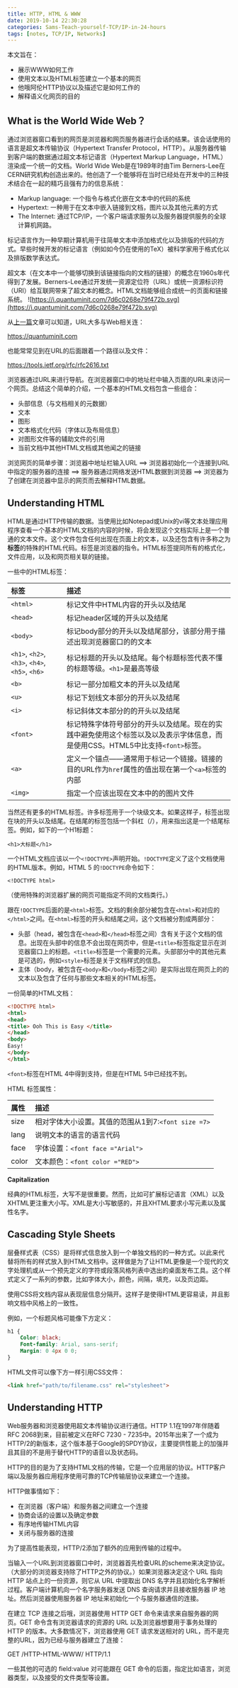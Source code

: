 ```yaml
---
title: HTTP, HTML & WWW
date: 2019-10-14 22:30:28
categories: Sams-Teach-yourself-TCP/IP-in-24-hours
tags: [notes, TCP/IP, Networks]
---
```


本文旨在：

- 展示WWW如何工作
- 使用文本以及HTML标签建立一个基本的网页
- 他哦阿伦HTTP协议以及描述它是如何工作的
- 解释语义化网页的目的

## What is the World Wide Web？

通过浏览器窗口看到的网页是浏览器和网页服务器进行会话的结果。该会话使用的语言是超文本传输协议（Hypertext Transfer Protocol，HTTP）。从服务器传输到客户端的数据通过超文本标记语言（Hypertext Markup Language，HTML）渲染成一个统一的文档。World Wide Web是在1989年时由Tim Berners-Lee在CERN研究机构创造出来的。他创造了一个能够将在当时已经处在开发中的三种技术结合在一起的精巧且强有力的信息系统：

- Markup language: 一个指令与格式化嵌在文本中的代码的系统
- Hypertext: 一种用于在文本中嵌入链接到文档，图片以及其他元素的方式
- The Internet: 通过TCP/IP，一个客户端请求服务以及服务器提供服务的全球计算机网路。

标记语言作为一种早期计算机用于往简单文本中添加格式化以及排版的代码的方式。早些时候开发的标记语言（例如如今仍在使用的TeX）被科学家用于格式化以及排版数学表达式。

超文本（在文本中一个能够切换到该链接指向的文档的链接）的概念在1960s年代得到了发展。Berners-Lee通过开发统一资源定位符（URL）或统一资源标识符（URI）给互联网带来了超文本的概念。HTML文档能够组合成统一的页面和链接系统。
![https://i.quantuminit.com/7d6c0268e79f472b.svg](https://i.quantuminit.com/7d6c0268e79f472b.svg)

从[上一篇](/The-Internet-A-Closer-Look)文章可以知道，URL大多与Web相关连：

https://quantuminit.com

也能常常见到在URL的后面跟着一个路径以及文件：

https://tools.ietf.org/rfc/rfc2616.txt

浏览器通过URL来进行导航。在浏览器窗口中的地址栏中输入页面的URL来访问一个网页。总结这个简单的介绍，一个基本的HTML文档包含一些组合：

- 头部信息（与文档相关的元数据）
- 文本
- 图形
- 文本格式化代码（字体以及布局信息）
- 对图形文件等的辅助文件的引用
- 当前文档中其他HTML文档或其他闻之的链接

浏览网页的简单步骤：浏览器中地址栏输入URL ==> 浏览器初始化一个连接到URL中指定的服务器的连接 ==> 服务器通过网络发送HTML数据到浏览器 ==> 浏览器为了创建在浏览器中显示的网页而去解释HTML数据。

## Understanding HTML

HTML是通过HTTP传输的数据。当使用比如Notepad或Unix的vi等文本处理应用程序查看一个基本的HTML文档的内容的时候，将会发现这个文档实际上是一个普通的文本文件。这个文件包含任何出现在页面上的文本，以及还包含有许多称之为**标签**的特殊的HTML代码。标签是浏览器的指令。HTML标签提同所有的格式化，文件应用，以及和网页相关联的链接。

一些中的HTML标签：

|标签|描述|
|:----|:----|
|`<html>`|标记文件中HTML内容的开头以及结尾|
|`<head>`|标记header区域的开头以及结尾|
|`<body>`|标记body部分的开头以及结尾部分，该部分用于描述出现浏览器窗口的的文本|
|`<h1>`, `<h2>`, `<h3>`, `<h4>`, `<h5>`, `<h6>`|标记标题的开头以及结尾。每个标题标签代表不懂的标题等级。`<h1>`是最高等级|
|`<b>`|标记一部分加粗文本的开头以及结尾|
|`<u>`|标记下划线文本部分的开头以及结尾|
|`<i>`|标记斜体文本部分的的开头以及结尾|
|`<font>`|标记特殊字体符号部分的开头以及结尾。现在的实践中避免使用这个标签以及以及表示字体信息，而是使用CSS。HTML5中比支持`<font>`标签。|
|`<a>`|定义一个锚点——通常用于标记一个链接。链接的目的URL作为`href`属性的值出现在第一个`<a>`标签的内部|
|`<img>`|指定一个应该出现在文本中的的图片文件|

当然还有更多的HTML标签。许多标签用于一个块级文本。如果这样子，标签出现在块的开头以及结尾。在结尾的标签包括一个斜杠（/），用来指出这是一个结尾标签。例如，如下的一个H1标题：

`<h1>大标题</h1>`

一个HTML文档应该以一个`<!DOCTYPE>`声明开始。`!DOCTYPE`定义了这个文档使用的HTML版本。例如，HTML 5 的`!DOCTYPE`命令如下：

`<!DOCTYPE html>`

（使用特殊的浏览器扩展的网页可能指定不同的文档类行。）

跟在`!DOCTYPE`后面的是`<html>`标签。文档的剩余部分被包含在`<html>`和对应的`</html>`之间。在`<html>`标签的开头和结尾之间，这个文档被分割成两部分：

- 头部（head，被包含在`<head>`和`</head>`标签之间）含有关于这个文档的信息。出现在头部中的信息不会出现在网页中，但是`<title>`标签指定显示在浏览器窗口上的标题。`<title>`标签是一个需要的元素。头部部分中的其他元素是可选的，例如`<style>`标签是关于文档样式的信息。
- 主体（body，被包含在`<body>`和`</body>`标签之间）是实际出现在网页上的的文本以及包含了任何与那些文本相关的HTML标签。

一份简单的HTML文档：

```HTML
<!DOCTYPE html>
<html>
<head>
<title> Ooh This is Easy </title>
</head>
<body>
Easy!
</body>
</html>
```

`<font>`标签在HTML 4中得到支持，但是在HTML 5中已经找不到。

HTML <font> 标签属性：

|属性|描述|
|:----|:----|
|size|相对字体大小设置。其值的范围从1到7:`<font size =7>`|
|lang|说明文本的语言的语言代码|
|face|字体设置：`<font face ="Arial">`|
|color|文本颜色：`<font color ="RED">`|

**Capitalization**

经典的HTML标签，大写不是很重要。然而，比如可扩展标记语言（XML）以及XHTML更注重大小写。XML是大小写敏感的，并且XHTML要求小写元素以及属性名字。

## Cascading Style Sheets

层叠样式表（CSS）是将样式信息放入到一个单独文档的的一种方式。以此来代替将所有的样式放入到HTML文档中。这样做是为了让HTML更像是一个现代的文字处理机或从一个预先定义的字符或段落风格列表中选出的桌面发布工具。这个样式定义了一系列的参数，比如字体大小，颜色，间隔，填充，以及页边距。

使用CSS将文档内容从表现层信息分隔开。这样子是使得HTML更容易读，并且影响文档中风格上的一致性。

例如，一个标题风格可能像下方定义：

```css
h1 {
    Color: black;
    Font-family: Arial, sans-serif;
    Margin: 0 4px 0 0;
}
```

HTML文件可以像下方一样引用CSS文件：

```html
<link href="path/to/filename.css" rel="stylesheet">
```

## Understanding HTTP

Web服务器和浏览器使用超文本传输协议进行通信。HTTP 1.1在1997年伴随着RFC 2068到来，目前被定义在RFC 7230 - 7235中。2015年出来了一个成为HTTP/2的新版本，这个版本基于Google的SPDY协议，主要提供性能上的加强并且其目的不是用于替代HTTP的语音以及状态码。

HTTP的目的是为了支持HTML文档的传输，它是一个应用层的协议。HTTP客户端以及服务器应用程序使用可靠的TCP传输层协议来建立一个连接。

HTTP做事情如下：

- 在浏览器（客户端）和服务器之间建立一个连接
- 协商会话的设置以及确定参数
- 有序地传输HTML内容
- 关闭与服务器的连接

为了提高性能表现，HTTP/2添加了额外的应用到传输的过程中。

当输入一个URL到浏览器窗口中时，浏览器首先检查URL的scheme来决定协议。（大部分的浏览器支持除了HTTP之外的协议。）如果浏览器决定这个 URL 指向 HTTP 站点上的一份资源，则它从 URL 中提取出 DNS 名字并且初始化名字解析过程。客户端计算机向一个名字服务器发送 DNS 查询请求并且接收服务器 IP 地址。然后浏览器使用服务器 IP 地址来初始化一个与服务器通信的连接。

在建立 TCP 连接之后哦，浏览器使用 HTTP GET 命令来请求来自服务器的网页。GET 命令含有浏览器请求的资源的 URL 以及浏览器想要用于事务处理的 HTTP 的版本。大多数情况下，浏览器使用 GET 请求发送相对的 URL，而不是完整的URL，因为已经与服务器建立了连接：

GET /HTTP-HTML-WWW/ HTTP/1.1

一些其他的可选的 field:value 对可能跟在 GET 命令的后面，指定比如语言，浏览器类型，以及接受的文件类型等设置。


